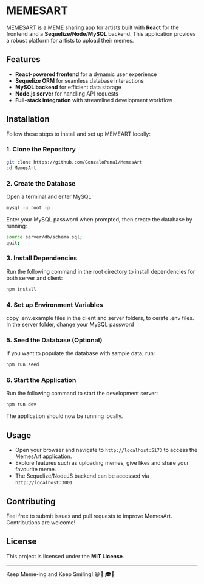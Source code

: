 
# MEMESART


MEMESART is a MEME sharing app for artists built with **React** for the frontend and a **Sequelize/Node/MySQL** backend. This application provides a robust platform for artists to upload their memes.

## Features

- **React-powered frontend** for a dynamic user experience
- **Sequelize ORM** for seamless database interactions
- **MySQL backend** for efficient data storage
- **Node.js server** for handling API requests
- **Full-stack integration** with streamlined development workflow

## Installation

Follow these steps to install and set up MEMEART locally:

### 1. Clone the Repository

```sh
git clone https://github.com/GonzaloPena1/MemesArt
cd MemesArt
```

### 2. Create the Database

Open a terminal and enter MySQL:

```sh
mysql -u root -p
```

Enter your MySQL password when prompted, then create the database by running:

```sh
source server/db/schema.sql;
quit;
```

### 3. Install Dependencies

Run the following command in the root directory to install dependencies for both server and client:

```sh
npm install
```

### 4. Set up Environment Variables

copy .env.example files in the client and server folders, to cerate .env files. In the server folder, change your MySQL password

### 5. Seed the Database (Optional)

If you want to populate the database with sample data, run:

```sh
npm run seed
```

### 6. Start the Application

Run the following command to start the development server:

```sh
npm run dev
```

The application should now be running locally.

## Usage

- Open your browser and navigate to `http://localhost:5173` to access the MemesArt application.
- Explore features such as uploading memes, give likes and share your favourite meme.
- The Sequelize/NodeJS backend can be accessed via `http://localhost:3001`

## Contributing

Feel free to submit issues and pull requests to improve MemesArt. Contributions are welcome!

## License

This project is licensed under the **MIT License**.

---

Keep Meme-ing and Keep Smiling! 😆🎉 🎓🚀
